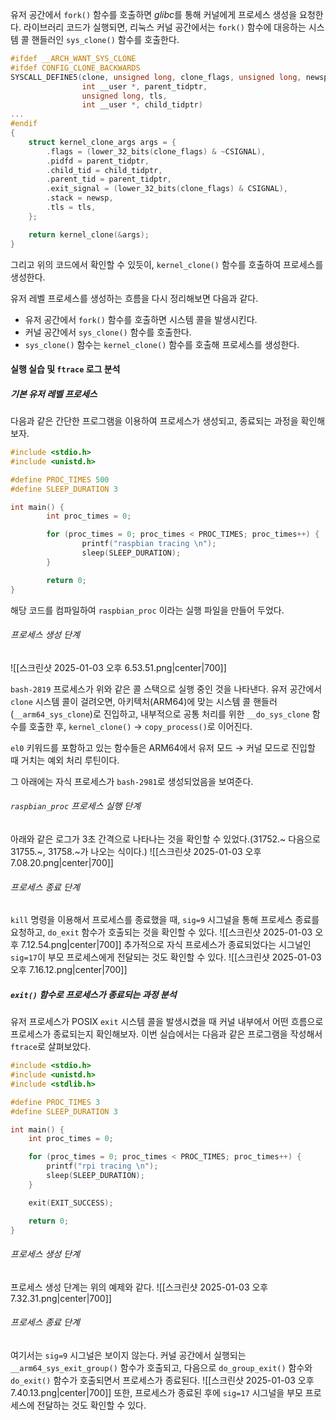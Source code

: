 유저 공간에서 `fork()` 함수를 호출하면 *glibc*를 통해 커널에게 프로세스 생성을 요청한다. 라이브러리 코드가 실행되면, 리눅스 커널 공간에서는 `fork()` 함수에 대응하는 시스템 콜 핸들러인 `sys_clone()` 함수를 호출한다.
```C
#ifdef __ARCH_WANT_SYS_CLONE
#ifdef CONFIG_CLONE_BACKWARDS
SYSCALL_DEFINE5(clone, unsigned long, clone_flags, unsigned long, newsp, 
				int __user *, parent_tidptr, 
				unsigned long, tls, 
				int __user *, child_tidptr)
...
#endif
{
	struct kernel_clone_args args = {
		.flags = (lower_32_bits(clone_flags) & ~CSIGNAL),
		.pidfd = parent_tidptr,
		.child_tid = child_tidptr,
		.parent_tid = parent_tidptr,
		.exit_signal = (lower_32_bits(clone_flags) & CSIGNAL),
		.stack = newsp,
		.tls = tls,
	};

	return kernel_clone(&args);
}
```
그리고 위의 코드에서 확인할 수 있듯이, `kernel_clone()` 함수를 호출하여 프로세스를 생성한다.

유저 레벨 프로세스를 생성하는 흐름을 다시 정리해보면 다음과 같다.
- 유저 공간에서 `fork()` 함수를 호출하면 시스템 콜을 발생시킨다.
- 커널 공간에서 `sys_clone()` 함수를 호출한다.
- `sys_clone()` 함수는 `kernel_clone()` 함수를 호출해 프로세스를 생성한다.

#### 실행 실습 및 `ftrace` 로그 분석
##### 기본 유저 레벨 프로세스
다음과 같은 간단한 프로그램을 이용하여 프로세스가 생성되고, 종료되는 과정을 확인해보자.
```C
#include <stdio.h>
#include <unistd.h>

#define PROC_TIMES 500
#define SLEEP_DURATION 3

int main() {
        int proc_times = 0;

        for (proc_times = 0; proc_times < PROC_TIMES; proc_times++) {
                printf("raspbian tracing \n");
                sleep(SLEEP_DURATION);
        }

        return 0;
}
```
해당 코드를 컴파일하여 `raspbian_proc` 이라는 실행 파일을 만들어 두었다.
###### 프로세스 생성 단계
![[스크린샷 2025-01-03 오후 6.53.51.png|center|700]]

`bash-2819` 프로세스가 위와 같은 콜 스택으로 실행 중인 것을 나타낸다. 유저 공간에서 `clone` 시스템 콜이 걸려오면, 아키텍처(ARM64)에 맞는 시스템 콜 핸들러(`__arm64_sys_clone`)로 진입하고, 내부적으로 공통 처리를 위한 `__do_sys_clone` 함수를 호출한 후, `kernel_clone()` → `copy_process()`로 이어진다.

`el0` 키워드를 포함하고 있는 함수들은 ARM64에서 유저 모드 → 커널 모드로 진입할 때 거치는 예외 처리 루틴이다.
	
그 아래에는 자식 프로세스가 `bash-2981`로 생성되었음을 보여준다.

###### `raspbian_proc` 프로세스 실행 단계
아래와 같은 로그가 3초 간격으로 나타나는 것을 확인할 수 있었다.(31752.~ 다음으로 31755.~, 31758.~가 나오는 식이다.)
![[스크린샷 2025-01-03 오후 7.08.20.png|center|700]]

###### 프로세스 종료 단계
`kill` 명령을 이용해서 프로세스를 종료했을 때, `sig=9` 시그널을 통해 프로세스 종료를 요청하고, `do_exit` 함수가 호출되는 것을 확인할 수 있다.
![[스크린샷 2025-01-03 오후 7.12.54.png|center|700]]
추가적으로 자식 프로세스가 종료되었다는 시그널인 `sig=17`이 부모 프로세스에게 전달되는 것도 확인할 수 있다.
![[스크린샷 2025-01-03 오후 7.16.12.png|center|700]]

##### `exit()` 함수로 프로세스가 종료되는 과정 분석
유저 프로세스가 POSIX `exit` 시스템 콜을 발생시켰을 때 커널 내부에서 어떤 흐름으로 프로세스가 종료되는지 확인해보자. 이번 실습에서는 다음과 같은 프로그램을 작성해서 `ftrace`로 살펴보았다.
```C
#include <stdio.h>
#include <unistd.h>
#include <stdlib.h>

#define PROC_TIMES 3
#define SLEEP_DURATION 3

int main() {
	int proc_times = 0;

	for (proc_times = 0; proc_times < PROC_TIMES; proc_times++) {
		printf("rpi tracing \n");
		sleep(SLEEP_DURATION);
	}

	exit(EXIT_SUCCESS);

	return 0;
}
```
###### 프로세스 생성 단계
프로세스 생성 단계는 위의 예제와 같다. ![[스크린샷 2025-01-03 오후 7.32.31.png|center|700]]
###### 프로세스 종료 단계
여기서는 `sig=9` 시그널은 보이지 않는다. 커널 공간에서 실행되는 `__arm64_sys_exit_group()` 함수가 호출되고, 다음으로 `do_group_exit()` 함수와 `do_exit()` 함수가 호출되면서 프로세스가 종료된다.
![[스크린샷 2025-01-03 오후 7.40.13.png|center|700]]
또한, 프로세스가 종료된 후에 `sig=17` 시그널을 부모 프로세스에 전달하는 것도 확인할 수 있다.